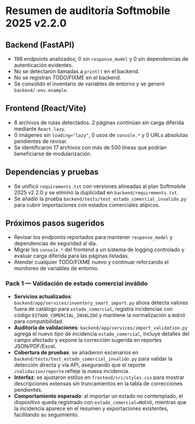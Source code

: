# Resumen de auditoría Softmobile 2025 v2.2.0

## Backend (FastAPI)
- 198 endpoints analizados; 0 sin `response_model` y 0 sin dependencias de autenticación evidentes.
- No se detectaron llamadas a `print()` en el backend.
- No se registran TODO/FIXME en el backend.
- Se consolidó el inventario de variables de entorno y se generó `backend/.env.example`.

## Frontend (React/Vite)
- 8 archivos de rutas detectados. 2 páginas continúan sin carga diferida mediante `React.lazy`.
- 0 imágenes sin `loading="lazy"`, 0 usos de `console.*` y 0 URLs absolutas pendientes de revisar.
- Se identificaron 17 archivos con más de 500 líneas que podrían beneficiarse de modularización.

## Dependencias y pruebas
- Se unificó `requirements.txt` con versiones alineadas al plan Softmobile 2025 v2.2.0 y se eliminó la duplicidad en `backend/requirements.txt`.
- Se añadió la prueba `backend/tests/test_estado_comercial_invalido.py` para cubrir importaciones con estados comerciales atípicos.

## Próximos pasos sugeridos
- Revisar los endpoints reportados para mantener `response_model` y dependencias de seguridad al día.
- Migrar los `console.*` del frontend a un sistema de logging controlado y evaluar carga diferida para las páginas listadas.
- Atender cualquier TODO/FIXME nuevo y continuar reforzando el monitoreo de variables de entorno.

### Pack 1 — Validación de estado comercial inválido
- **Servicios actualizados**: `backend/app/services/inventory_smart_import.py` ahora detecta valores fuera de catálogo para `estado_comercial`, registra incidencias con código `ESTADO_COMERCIAL_INVALIDO` y mantiene la normalización a `NUEVO` para compatibilidad.
- **Auditoría de validaciones**: `backend/app/services/import_validation.py` agrega el nuevo tipo de incidencia `estado_comercial`, incluye detalles del campo afectado y expone la corrección sugerida en reportes JSON/PDF/Excel.
- **Cobertura de pruebas**: se añadieron escenarios en `backend/tests/test_estado_comercial_invalido.py` para validar la detección directa y vía API, asegurando que el reporte `/validacion/reporte` refleje la nueva incidencia.
- **Interfaz**: se ajustaron estilos en `frontend/src/styles.css` para mostrar descripciones extensas sin truncamientos en la tabla de correcciones pendientes.
- **Comportamiento esperado**: al importar un estado no contemplado, el dispositivo queda registrado con `estado_comercial=NUEVO`, mientras que la incidencia aparece en el resumen y exportaciones existentes, facilitando su seguimiento.

